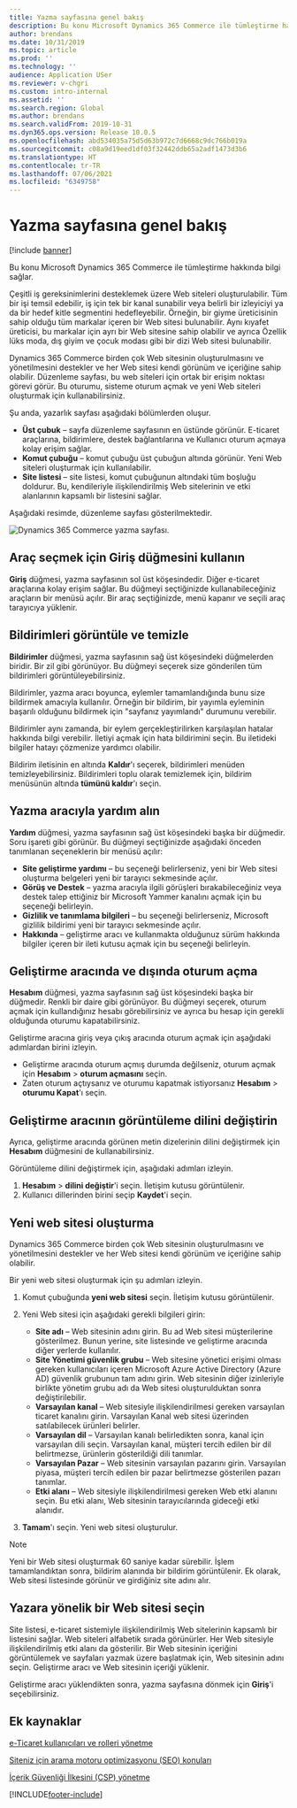 ```yaml
---
title: Yazma sayfasına genel bakış
description: Bu konu Microsoft Dynamics 365 Commerce ile tümleştirme hakkında bilgi sağlar.
author: brendans
ms.date: 10/31/2019
ms.topic: article
ms.prod: ''
ms.technology: ''
audience: Application USer
ms.reviewer: v-chgri
ms.custom: intro-internal
ms.assetid: ''
ms.search.region: Global
ms.author: brendans
ms.search.validFrom: 2019-10-31
ms.dyn365.ops.version: Release 10.0.5
ms.openlocfilehash: abd534035a75d5d63b972c7d6668c9dc766b019a
ms.sourcegitcommit: c08a9d19eed1df03f32442ddb65a2adf1473d3b6
ms.translationtype: HT
ms.contentlocale: tr-TR
ms.lasthandoff: 07/06/2021
ms.locfileid: "6349758"
---
```

# <a name="authoring-page-overview"></a>Yazma sayfasına genel bakış

  
 [!include [banner](includes/banner.md)]

Bu konu Microsoft Dynamics 365 Commerce ile tümleştirme hakkında bilgi sağlar.

Çeşitli iş gereksinimlerini desteklemek üzere Web siteleri oluşturulabilir. Tüm bir işi temsil edebilir, iş için tek bir kanal sunabilir veya belirli bir izleyiciyi ya da bir hedef kitle segmentini hedefleyebilir. Örneğin, bir giyme üreticisinin sahip olduğu tüm markalar içeren bir Web sitesi bulunabilir. Aynı kıyafet üreticisi, bu markalar için ayrı bir Web sitesine sahip olabilir ve ayrıca Özellik lüks moda, dış giyim ve çocuk modası gibi bir dizi Web sitesi bulunabilir.

Dynamics 365 Commerce birden çok Web sitesinin oluşturulmasını ve yönetilmesini destekler ve her Web sitesi kendi görünüm ve içeriğine sahip olabilir. Düzenleme sayfası, bu web siteleri için ortak bir erişim noktası görevi görür. Bu oturumu, sisteme oturum açmak ve yeni Web siteleri oluşturmak için kullanabilirsiniz.

Şu anda, yazarlık sayfası aşağıdaki bölümlerden oluşur.

- **Üst çubuk** – sayfa düzenleme sayfasının en üstünde görünür. E-ticaret araçlarına, bildirimlere, destek bağlantılarına ve Kullanıcı oturum açmaya kolay erişim sağlar.
- **Komut çubuğu** – komut çubuğu üst çubuğun altında görünür. Yeni Web siteleri oluşturmak için kullanılabilir.
- **Site listesi** – site listesi, komut çubuğunun altındaki tüm boşluğu doldurur. Bu, kendileriyle ilişkilendirilmiş Web sitelerinin ve etki alanlarının kapsamlı bir listesini sağlar.

Aşağıdaki resimde, düzenleme sayfası gösterilmektedir.

![Dynamics 365 Commerce yazma sayfası.](../commerce/media/authoring_tools_01.png)

## <a name="use-the-home-button-to-select-a-tool"></a>Araç seçmek için Giriş düğmesini kullanın

**Giriş** düğmesi, yazma sayfasının sol üst köşesindedir. Diğer e-ticaret araçlarına kolay erişim sağlar. Bu düğmeyi seçtiğinizde kullanabileceğiniz araçların bir menüsü açılır. Bir araç seçtiğinizde, menü kapanır ve seçili araç tarayıcıya yüklenir.

## <a name="view-and-clear-notifications"></a>Bildirimleri görüntüle ve temizle

**Bildirimler** düğmesi, yazma sayfasının sağ üst köşesindeki düğmelerden biridir. Bir zil gibi görünüyor. Bu düğmeyi seçerek size gönderilen tüm bildirimleri görüntüleyebilirsiniz.

Bildirimler, yazma aracı boyunca, eylemler tamamlandığında bunu size bildirmek amacıyla kullanılır. Örneğin bir bildirim, bir yayımla eyleminin başarılı olduğunu bildirmek için "sayfanız yayımlandı" durumunu verebilir.

Bildirimler aynı zamanda, bir eylem gerçekleştirilirken karşılaşılan hatalar hakkında bilgi verebilir. İletiyi açmak için hata bildirimini seçin. Bu iletideki bilgiler hatayı çözmenize yardımcı olabilir.

Bildirim iletisinin en altında **Kaldır**'ı seçerek, bildirimleri menüden temizleyebilirsiniz. Bildirimleri toplu olarak temizlemek için, bildirim menüsünün altında **tümünü kaldır**'ı seçin.

## <a name="get-help-with-the-authoring-tool"></a>Yazma aracıyla yardım alın

**Yardım** düğmesi, yazma sayfasının sağ üst köşesindeki başka bir düğmedir. Soru işareti gibi görünür. Bu düğmeyi seçtiğinizde aşağıdaki önceden tanımlanan seçeneklerin bir menüsü açılır:

- **Site geliştirme yardımı** – bu seçeneği belirlerseniz, yeni bir Web sitesi oluşturma belgeleri yeni bir tarayıcı sekmesinde açılır.
- **Görüş ve Destek** – yazma aracıyla ilgili görüşleri bırakabileceğiniz veya destek talep ettiğiniz bir Microsoft Yammer kanalını açmak için bu seçeneği belirleyin.
- **Gizlilik ve tanımlama bilgileri** – bu seçeneği belirlerseniz, Microsoft gizlilik bildirimi yeni bir tarayıcı sekmesinde açılır.
- **Hakkında** – geliştirme aracı ve kullanmakta olduğunuz sürüm hakkında bilgiler içeren bir ileti kutusu açmak için bu seçeneği belirleyin.

## <a name="sign-in-to-and-out-of-the-authoring-tool"></a>Geliştirme aracında ve dışında oturum açma

**Hesabım** düğmesi, yazma sayfasının sağ üst köşesindeki başka bir düğmedir. Renkli bir daire gibi görünüyor. Bu düğmeyi seçerek, oturum açmak için kullandığınız hesabı görebilirsiniz ve ayrıca bu hesap için gerekli olduğunda oturumu kapatabilirsiniz.

Geliştirme aracına giriş veya çıkış aracında oturum açmak için aşağıdaki adımlardan birini izleyin.

- Geliştirme aracında oturum açmış durumda değilseniz, oturum açmak için **Hesabım** \> **oturum açmasını** seçin.
- Zaten oturum açtıysanız ve oturumu kapatmak istiyorsanız **Hesabım** \> **oturumu Kapat**'ı seçin.

## <a name="change-the-display-language-of-the-authoring-tool"></a>Geliştirme aracının görüntüleme dilini değiştirin

Ayrıca, geliştirme aracında görünen metin dizelerinin dilini değiştirmek için **Hesabım** düğmesini de kullanabilirsiniz.

Görüntüleme dilini değiştirmek için, aşağıdaki adımları izleyin.

1. **Hesabım** \> **dilini değiştir**'i seçin. İletişim kutusu görüntülenir.
1. Kullanıcı dillerinden birini seçip **Kaydet**'i seçin.

## <a name="create-a-new-website"></a>Yeni web sitesi oluşturma

Dynamics 365 Commerce birden çok Web sitesinin oluşturulmasını ve yönetilmesini destekler ve her Web sitesi kendi görünüm ve içeriğine sahip olabilir.

Bir yeni web sitesi oluşturmak için şu adımları izleyin.

1. Komut çubuğunda **yeni web sitesi** seçin. İletişim kutusu görüntülenir.
2. Yeni Web sitesi için aşağıdaki gerekli bilgileri girin:

    - **Site adı** – Web sitesinin adını girin. Bu ad Web sitesi müşterilerine gösterilmez. Bunun yerine, site listesinde ve geliştirme aracında diğer yerlerde kullanılır.
    - **Site Yönetimi güvenlik grubu** – Web sitesine yönetici erişimi olması gereken kullanıcıları içeren Microsoft Azure Active Directory (Azure AD) güvenlik grubunun tam adını girin. Web sitesinin diğer izinleriyle birlikte yönetim grubu adı da Web sitesi oluşturulduktan sonra değiştirilebilir.
    - **Varsayılan kanal** – Web sitesiyle ilişkilendirilmesi gereken varsayılan ticaret kanalını girin. Varsayılan Kanal web sitesi üzerinden satılabilecek ürünleri belirler.
    - **Varsayılan dil** – Varsayılan kanalı belirledikten sonra, kanal için varsayılan dili seçin. Varsayılan kanal, müşteri tercih edilen bir dil belirtmezse, ürünlerin gösterildiği dili tanımlar.
    - **Varsayılan Pazar** – Web sitesinin varsayılan pazarını girin. Varsayılan piyasa, müşteri tercih edilen bir pazar belirtmezse gösterilen pazarı tanımlar.
    - **Etki alanı** – Web sitesiyle ilişkilendirilmesi gereken Web etki alanını seçin. Bu etki alanı, Web sitesinin tarayıcılarında gideceği etki alanıdır.

1. **Tamam**'ı seçin. Yeni web sitesi oluşturulur.

> [!NOTE]
> Yeni bir Web sitesi oluşturmak 60 saniye kadar sürebilir. İşlem tamamlandıktan sonra, bildirim alanında bir bildirim görüntülenir. Ek olarak, Web sitesi listesinde görünür ve girdiğiniz site adını alır.

## <a name="select-a-website-to-author"></a>Yazara yönelik bir Web sitesi seçin

Site listesi, e-ticaret sistemiyle ilişkilendirilmiş Web sitelerinin kapsamlı bir listesini sağlar. Web siteleri alfabetik sırada görünürler. Her Web sitesiyle ilişkilendirilmiş etki alanı da gösterilir. Bir Web sitesinin içeriğini görüntülemek ve sayfaları yazmak üzere başlatmak için, Web sitesinin adını seçin. Geliştirme aracı ve Web sitesinin içeriği yüklenir.

Geliştirme aracı yüklendikten sonra, yazma sayfasına dönmek için **Giriş**'i seçebilirsiniz.

## <a name="additional-resources"></a>Ek kaynaklar

[e-Ticaret kullanıcıları ve rolleri yönetme](manage-ecommerce-users-roles.md)

[Siteniz için arama motoru optimizasyonu (SEO) konuları](search-engine-optimization-considerations.md)

[İçerik Güvenliği İlkesini (CSP) yönetme](manage-csp.md)


[!INCLUDE[footer-include](../includes/footer-banner.md)]
